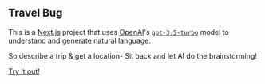 ## Travel Bug
This is a [Next.js](https://nextjs.org/) project that uses [OpenAI](https://openai.com/)'s [`gpt-3.5-turbo`](https://platform.openai.com/docs/models/gpt-3-5) model to understand and generate natural language.

So describe a trip & get a location- Sit back and let AI do the brainstorming!

[Try it out!](https://travelbug.vercel.app/)
